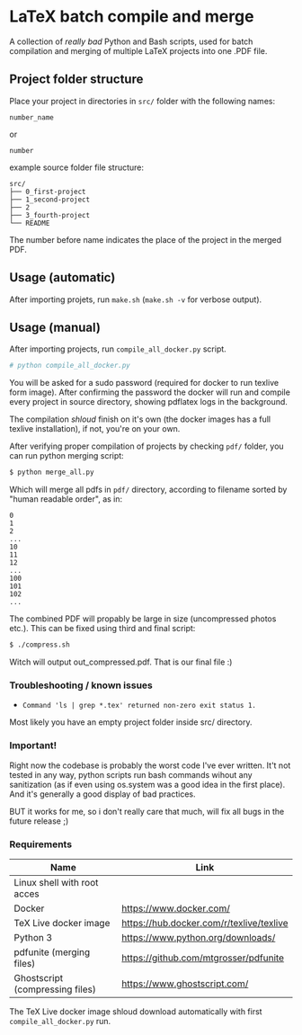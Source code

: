 # LaTeX batch compile and merge

A collection of _really bad_ Python and Bash scripts, used for batch compilation
and merging of multiple LaTeX projects into one .PDF file.

## Project folder structure
Place your project in directories in `src/` folder with the following names:

`number_name`

or

`number`

example source folder file structure:

```
src/
├── 0_first-project
├── 1_second-project
├── 2
├── 3_fourth-project
└── README
```

The number before name indicates the place of the project in the merged PDF.

## Usage (automatic)

After importing projets, run `make.sh` (`make.sh -v` for verbose output).

## Usage (manual)

After importing projects, run `compile_all_docker.py` script.

```bash
# python compile_all_docker.py
```

You will be asked for a sudo password (required for docker to run texlive form image). After confirming the password the docker will run
and compile every project in source directory, showing pdflatex logs in the background. 

The compilation _shloud_ finish on it's own (the docker images has a full texlive installation), if not, you're on your own.

After verifying proper compilation of projects by checking `pdf/` folder, you can run python merging script:

```bash
$ python merge_all.py
```

Which will merge all pdfs in `pdf/` directory, according to filename sorted by "human readable order", as in:

```
0
1
2
...
10
11
12
...
100
101
102
...
```

The combined PDF will propably be large in size (uncompressed photos etc.). This can be fixed using third and final script:
```bash
$ ./compress.sh
```

Witch will output out_compressed.pdf. That is our final file :)

### Troubleshooting / known issues
- `Command 'ls | grep *.tex' returned non-zero exit status 1.` 

Most likely you have an empty project folder inside src/ directory.

### Important!

Right now the codebase is probably the worst code I've ever written. It't not tested in any way, python scripts run bash commands wihout
any sanitization (as if even using os.system was a good idea in the first place). And it's generally a good display of bad practices.

BUT it works for me, so i don't really care that much, will fix all bugs in the future release ;) 

### Requirements

| Name                                 | Link                                     |
| ---                                  | ---                                      |
| Linux shell with root acces          |                                          |
| Docker                               | https://www.docker.com/                  |
| TeX Live docker image                | https://hub.docker.com/r/texlive/texlive |
| Python 3                             | https://www.python.org/downloads/        |
| pdfunite (merging files)             | https://github.com/mtgrosser/pdfunite    |
| Ghostscript (compressing files)      | https://www.ghostscript.com/             |

The TeX Live docker image shloud download automatically with first `compile_all_docker.py` run.

